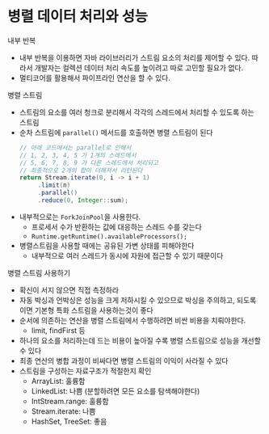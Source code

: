 # 병렬 데이터 처리와 성능
내부 반복
- 내부 반복을 이용하면 자바 라이브러리가 스트림 요소의 처리를 제어할 수 있다. 따라서 개발자는 컬렉션 데이터 처리 속도를 높이려고 따로 고민할 필요가 없다. 
- 멀티코어를 활용해서 파이프라인 연산을 할 수 있다. 

병렬 스트림
- 스트림의 요소를 여러 청크로 분리해서 각각의 스레드에서 처리할 수 있도록 하는 스트림
- 순차 스트림에 `parallel()` 메서드를 호출하면 병렬 스트림이 된다
   ```java
   // 아래 코드에서는 parallel로 인해서 
   // 1, 2, 3, 4, 5 가 1개의 스레드에서 
   // 5, 6, 7, 8, 9 가 다른 스레드에서 처리되고
   // 최종적으로 2개의 합이 더해져서 리턴된다
   return Stream.iterate(0, i -> i + 1)
        .limit(n)
        .parallel()
        .reduce(0, Integer::sum);
   ```
- 내부적으로는 `ForkJoinPool`을 사용한다. 
  - 프로세서 수가 반환하는 값에 대응하는 스레드 수를 갖는다
  - `Runtime.getRuntime().availableProcessors();`
- 병렬스트림을 사용할 때에는 공유된 가변 상태를 피해야한다
  - 내부적으로 여러 스레드가 동시에 자원에 접근할 수 있기 때문이다

병렬 스트림 사용하기
- 확신이 서지 않으면 직접 측정하라
- 자동 박싱과 언박싱은 성능을 크게 저하시킬 수 있으므로 박싱을 주의하고, 되도록이면 기본형 특화 스트림을 사용하는것이 좋다
- 순서에 의존하는 연산을 병렬 스트림에서 수행하려면 비싼 비용을 치뤄야한다. 
   - limit, findFirst 등
- 하나의 요소를 처리하는데 드는 비용이 높아질 수록 병렬 스트림으로 성능을 개선할 수 있다
- 최종 연산의 병합 과정이 비싸다면 병렬 스트림의 이익이 사라질 수 있다
- 스트림을 구성하는 자료구조가 적절한지 확인
   - ArrayList: 훌륭함
   - LinkedList: 나쁨 (분할하려면 모든 요소를 탐색해야한다)
   - IntStream.range: 훌륭함
   - Stream.iterate: 나쁨
   - HashSet, TreeSet: 좋음

